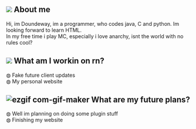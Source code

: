 ## ![](https://user-images.githubusercontent.com/49508387/118461009-df0fb480-b705-11eb-92fb-6b6de11f5d8a.gif) About me
Hi, im Doundeway, im a programmer, who codes java, C and python. Im looking forward to learn HTML.<br/>
In my free time i play MC, especially i love anarchy, isnt the world with no rules cool?

## ![](https://user-images.githubusercontent.com/49508387/118461009-df0fb480-b705-11eb-92fb-6b6de11f5d8a.gif) What am I workin on rn?
◍ Fake future client updates<br/>
◍ My personal website
 
## ![ezgif com-gif-maker](https://user-images.githubusercontent.com/49508387/118461009-df0fb480-b705-11eb-92fb-6b6de11f5d8a.gif) What are my future plans?
◍ Well im planning on doing some plugin stuff<br/>
◍ Finishing my website
